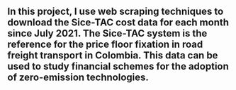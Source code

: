 ## In this project, I use web scraping techniques to download the Sice-TAC cost data for each month since July 2021. The Sice-TAC system is the reference for the price floor fixation in road freight transport in Colombia. This data can be used to study financial schemes for the adoption of zero-emission technologies. 
